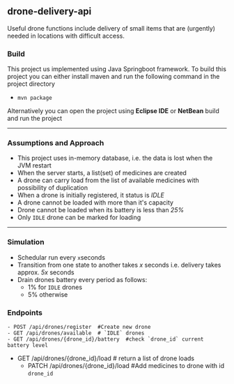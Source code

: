 ## drone-delivery-api
Useful drone functions include delivery of small items that are (urgently) needed in locations with difficult access.

### Build
This project us implemented using Java Springboot framework. To build this project you can either install
maven and run the following command in the project directory
 - `mvn package`
 
Alternatively you can open the project using **Eclipse IDE** or **NetBean** build and run the project

---
### Assumptions and Approach
- This project uses in-memory database, i.e. the data is lost when the JVM restart
- When the server starts, a list(set) of medicines are created 
- A drone can carry load from the list of available medicines with possibility of duplication
- When a drone is initially registered, it status is *IDLE*
- A drone cannot be loaded with more than it's capacity
- Drone cannot be loaded when its battery is less than *25%*
- Only `IDLE` drone can be marked for loading
---

### Simulation
- Schedular run every `x`seconds
- Transition from one state to another takes *x* seconds i.e. delivery takes approx. *5x* seconds
- Drain drones battery every period as follows:
	- 1% for `IDLE` drones
	- 5% otherwise
	
### Endpoints
	- POST /api/drones/register  #Create new drone
	- GET /api/drones/available  # `IDLE` drones
	- GET /api/drones/{drone_id}/battery  #check `drone_id` current battery level
  - GET /api/drones/{drone_id}/load # return a list of drone loads
	- PATCH /api/drones/{drone_id}/load  #Add medicines to drone with id `drone_id`
